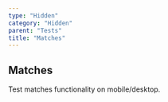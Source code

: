```yaml
---
type: "Hidden"
category: "Hidden"
parent: "Tests"
title: "Matches"
---
```


## Matches

Test matches functionality on mobile/desktop.

<demo>
  <demovanilla src="vanilla/components/core/toggle/matches">
  </demovanilla>
  <demovanilla src="vanilla/components/core/overlay/matches">
  </demovanilla>
  <demovanilla src="vanilla/components/core/drop/matches">
  </demovanilla>
  <demovanilla src="vanilla/components/core/tooltip/matches">
  </demovanilla>
  <demovanilla src="vanilla/components/core/slider/matches">
  </demovanilla>
</demo>
